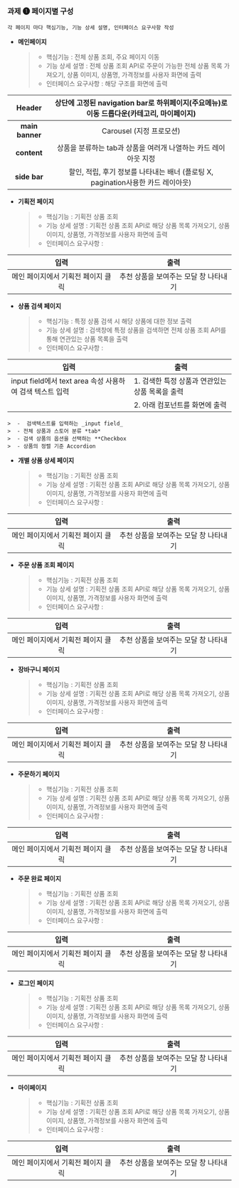 ### 과제 &#10102; 페이지별 구성 

``
각 페이지 마다 핵심기능, 기능 상세 설명, 인터페이스 요구사항 작성
``

- **메인페이지**
    
    > - 핵심기능 : 전체 상품 조회, 주요 페이지 이동 
    > - 기능 상세 설명 : 전체 상품 조회 API로 주문이 가능한 전체 상품 목록 가져오기, 상품 이미지, 상품명, 가격정보를 사용자 화면에 출력 
    > - 인터페이스 요구사항 : 해당 구조를 화면에 출력

| Header | 상단에 고정된 navigation bar로 하위페이지(주요메뉴)로 이동 드롭다운(카테고리, 마이페이지) |
|:------:|:------------------------------------------------------------------------------:|
| **main banner** | Carousel (지정 프로모션) |
| **content** | 상품을 분류하는 tab과 상품을 여러개 나열하는 카드 레이아웃 지정 |
| **side bar** | 할인, 적립, 후기 정보를 나타내는 배너 (플로팅 X, pagination사용한 카드 레이아웃) |


- **기획전 페이지**

    > - 핵심기능 : 기획전 상품 조회
    > - 기능 상세 설명 : 기획전 상품 조회 API로 해당 상품 목록 가져오기, 상품 이미지, 상품명, 가격정보를 사용자 화면에 출력
    > - 인터페이스 요구사항 :

| 입력 | 출력 |
|:-:|:-:|
| 메인 페이지에서 기획전 페이지 클릭 | 추천 상품을 보여주는 모달 창 나타내기 |


- **상품 검색 페이지**

    > - 핵심기능 : 특정 상품 검색 시 해당 상품에 대한 정보 출력 
    > - 기능 상세 설명 : 검색창에 특정 상품을 검색하면 전체 상품 조회 API를 통해 연관있는 상품 목록을 출력 
    > - 인터페이스 요구사항 :

| 입력 | 출력 |
|-|-|
| input field에서 text area 속성 사용하여 검색 텍스트 입력 | 1. 검색한 특정 상품과 연관있는 상품 목록을 출력 |
|                                                        | 2. 아래 컴포넌트를 화면에 출력 |

    >  -  검색텍스트를 입력하는 _input field_
    >  - 전체 상품과 스토어 분류 *tab*
    >  - 검색 상품의 옵션을 선택하는 **Checkbox
    >  - 상품의 정렬 기준 Accordion
                                                          

- **개별 상품 상세 페이지**

    > - 핵심기능 : 기획전 상품 조회
    > - 기능 상세 설명 : 기획전 상품 조회 API로 해당 상품 목록 가져오기, 상품 이미지, 상품명, 가격정보를 사용자 화면에 출력
    > - 인터페이스 요구사항 :

| 입력 | 출력 |
|:-:|:-:|
| 메인 페이지에서 기획전 페이지 클릭 | 추천 상품을 보여주는 모달 창 나타내기 |

- **주문 상품 조회 페이지**

    > - 핵심기능 : 기획전 상품 조회
    > - 기능 상세 설명 : 기획전 상품 조회 API로 해당 상품 목록 가져오기, 상품 이미지, 상품명, 가격정보를 사용자 화면에 출력
    > - 인터페이스 요구사항 :

| 입력 | 출력 |
|:-:|:-:|
| 메인 페이지에서 기획전 페이지 클릭 | 추천 상품을 보여주는 모달 창 나타내기 |

- **장바구니 페이지**

    > - 핵심기능 : 기획전 상품 조회
    > - 기능 상세 설명 : 기획전 상품 조회 API로 해당 상품 목록 가져오기, 상품 이미지, 상품명, 가격정보를 사용자 화면에 출력
    > - 인터페이스 요구사항 :

| 입력 | 출력 |
|:-:|:-:|
| 메인 페이지에서 기획전 페이지 클릭 | 추천 상품을 보여주는 모달 창 나타내기 |

- **주문하기 페이지**

    > - 핵심기능 : 기획전 상품 조회
    > - 기능 상세 설명 : 기획전 상품 조회 API로 해당 상품 목록 가져오기, 상품 이미지, 상품명, 가격정보를 사용자 화면에 출력
    > - 인터페이스 요구사항 :

| 입력 | 출력 |
|:-:|:-:|
| 메인 페이지에서 기획전 페이지 클릭 | 추천 상품을 보여주는 모달 창 나타내기 |

- **주문 완료 페이지**

    > - 핵심기능 : 기획전 상품 조회
    > - 기능 상세 설명 : 기획전 상품 조회 API로 해당 상품 목록 가져오기, 상품 이미지, 상품명, 가격정보를 사용자 화면에 출력
    > - 인터페이스 요구사항 :

| 입력 | 출력 |
|:-:|:-:|
| 메인 페이지에서 기획전 페이지 클릭 | 추천 상품을 보여주는 모달 창 나타내기 |

- **로그인 페이지**

    > - 핵심기능 : 기획전 상품 조회
    > - 기능 상세 설명 : 기획전 상품 조회 API로 해당 상품 목록 가져오기, 상품 이미지, 상품명, 가격정보를 사용자 화면에 출력
    > - 인터페이스 요구사항 :

| 입력 | 출력 |
|:-:|:-:|
| 메인 페이지에서 기획전 페이지 클릭 | 추천 상품을 보여주는 모달 창 나타내기 |

- **마이페이지**

    > - 핵심기능 : 기획전 상품 조회
    > - 기능 상세 설명 : 기획전 상품 조회 API로 해당 상품 목록 가져오기, 상품 이미지, 상품명, 가격정보를 사용자 화면에 출력
    > - 인터페이스 요구사항 :

| 입력 | 출력 |
|:-:|:-:|
| 메인 페이지에서 기획전 페이지 클릭 | 추천 상품을 보여주는 모달 창 나타내기 |
